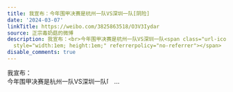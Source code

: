 ```yaml
---
title: 我宣布：今年围甲决赛是杭州一队VS深圳一队[阴险]
date: '2024-03-07'
linkTitle: https://weibo.com/3825863518/O3V3Iydar
source: 正宗毒奶菇的微博
description: 我宣布：<br>今年围甲决赛是杭州一队VS深圳一队<span class="url-icon"><img alt="[阴险]" src="https://h5.sinaimg.cn/m/emoticon/icon/default/d_yinxian-e47eb7711d.png"
  style="width:1em; height:1em;" referrerpolicy="no-referrer"></span>  ...
disable_comments: true
---
```

我宣布：<br>今年围甲决赛是杭州一队VS深圳一队<span class="url-icon"><img alt="[阴险]" src="https://h5.sinaimg.cn/m/emoticon/icon/default/d_yinxian-e47eb7711d.png" style="width:1em; height:1em;" referrerpolicy="no-referrer"></span>  ...